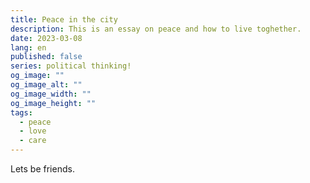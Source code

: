 ```yaml
---
title: Peace in the city
description: This is an essay on peace and how to live toghether.
date: 2023-03-08
lang: en
published: false
series: political thinking!
og_image: ""
og_image_alt: ""
og_image_width: ""
og_image_height: ""
tags:
  - peace
  - love
  - care
---
```

Lets be friends.
